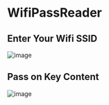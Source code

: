 # WifiPassReader

## Enter Your Wifi SSID
![image](https://user-images.githubusercontent.com/70052500/211145870-3870ad31-1d80-4e21-88f6-627cddb0cd03.png)
## Pass on Key Content
![image](https://user-images.githubusercontent.com/70052500/211145831-4f166ec8-67db-4b00-a6df-0282f4552eaf.png)
